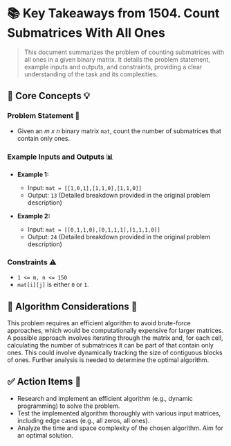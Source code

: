 # 📚 Key Takeaways from 1504. Count Submatrices With All Ones

> This document summarizes the problem of counting submatrices with all ones in a given binary matrix.  It details the problem statement, example inputs and outputs, and constraints, providing a clear understanding of the task and its complexities.

## 🧠 Core Concepts 💡

### Problem Statement 📝

* Given an *m x n* binary matrix `mat`, count the number of submatrices that contain only ones.

### Example Inputs and Outputs 📊

* **Example 1:**
    * Input: `mat = [[1,0,1],[1,1,0],[1,1,0]]`
    * Output: `13`  (Detailed breakdown provided in the original problem description)

* **Example 2:**
    * Input: `mat = [[0,1,1,0],[0,1,1,1],[1,1,1,0]]`
    * Output: `24` (Detailed breakdown provided in the original problem description)


### Constraints ⚠️

* `1 <= m, n <= 150`
* `mat[i][j]` is either `0` or `1`.


## 🧮 Algorithm Considerations 🤔

This problem requires an efficient algorithm to avoid brute-force approaches, which would be computationally expensive for larger matrices.  A possible approach involves iterating through the matrix and, for each cell, calculating the number of submatrices it can be part of that contain only ones. This could involve dynamically tracking the size of contiguous blocks of ones.  Further analysis is needed to determine the optimal algorithm.

## ✅ Action Items 🎯

* Research and implement an efficient algorithm (e.g., dynamic programming) to solve the problem.
* Test the implemented algorithm thoroughly with various input matrices, including edge cases (e.g., all zeros, all ones).
* Analyze the time and space complexity of the chosen algorithm.  Aim for an optimal solution.

